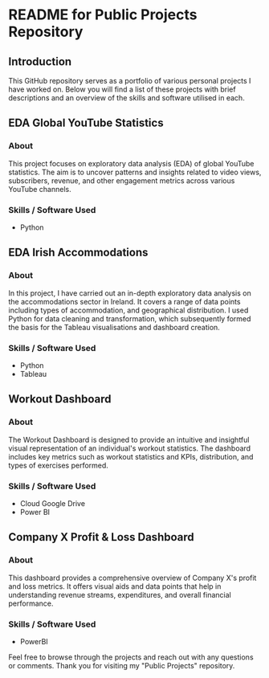 # README for Public Projects Repository
## Introduction
This GitHub repository serves as a portfolio of various personal projects I have worked on. Below you will find a list of these projects with brief descriptions and an overview of the skills and software utilised in each.


## EDA Global YouTube Statistics
### About
This project focuses on exploratory data analysis (EDA) of global YouTube statistics. The aim is to uncover patterns and insights related to video views, subscribers, revenue, and other engagement metrics across various YouTube channels.

### Skills / Software Used
- Python

## EDA Irish Accommodations
### About
In this project, I have carried out an in-depth exploratory data analysis on the accommodations sector in Ireland. It covers a range of data points including types of accommodation, and geographical distribution. I used Python for data cleaning and transformation, which subsequently formed the basis for the Tableau visualisations and dashboard creation.

### Skills / Software Used
- Python
- Tableau

## Workout Dashboard
### About
The Workout Dashboard is designed to provide an intuitive and insightful visual representation of an individual's workout statistics. The dashboard includes key metrics such as workout statistics and KPIs, distribution, and types of exercises performed.

### Skills / Software Used
- Cloud Google Drive
- Power BI

## Company X Profit & Loss Dashboard
### About
This dashboard provides a comprehensive overview of Company X's profit and loss metrics. It offers visual aids and data points that help in understanding revenue streams, expenditures, and overall financial performance.

### Skills / Software Used
- PowerBI

Feel free to browse through the projects and reach out with any questions or comments. Thank you for visiting my "Public Projects" repository.
